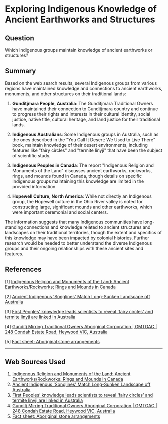 # Exploring Indigenous Knowledge of Ancient Earthworks and Structures

## Question
Which Indigenous groups maintain knowledge of ancient earthworks or structures?

## Summary

Based on the web search results, several Indigenous groups from various regions have maintained knowledge and connections to ancient earthworks, monuments, and other structures on their traditional lands:

1. **Gunditjmara People, Australia**: The Gunditjmara Traditional Owners have maintained their connection to Gunditjmara country and continue to progress their rights and interests in their cultural identity, social justice, native title, cultural heritage, and land justice for their traditional lands.

2. **Indigenous Australians**: Some Indigenous groups in Australia, such as the ones described in the "You Call It Desert: We Used to Live There" book, maintain knowledge of their desert environments, including features like "fairy circles" and "termite linyji" that have been the subject of scientific study.

3. **Indigenous Peoples in Canada**: The report "Indigenous Religion and Monuments of the Land" discusses ancient earthworks, rockworks, rings, and mounds found in Canada, though details on specific Indigenous groups maintaining this knowledge are limited in the provided information.

4. **Hopewell Culture, North America**: While not directly an Indigenous group, the Hopewell culture in the Ohio River valley is noted for constructing large, significant mounds and other earthworks, which were important ceremonial and social centers.

The information suggests that many Indigenous communities have long-standing connections and knowledge related to ancient structures and landscapes on their traditional territories, though the extent and specifics of this knowledge may have been impacted by colonial histories. Further research would be needed to better understand the diverse Indigenous groups and their ongoing relationships with these ancient sites and features.

## References

[1] [Indigenous Religion and Monuments of the Land: Ancient Earthworks/Rockworks; Rings and Mounds in Canada](https://www.academia.edu/121005877/Indigenous_Religion_and_Monuments_of_the_Land_Ancient_Earthworks_Rockworks_Rings_and_Mounds_in_Canada)

[2] [Ancient Indigenous 'Songlines' Match Long-Sunken Landscape off Australia](https://www.scientificamerican.com/article/ancient-indigenous-songlines-match-long-sunken-landscape-off-australia1/)

[3] [First Peoples' knowledge leads scientists to reveal 'fairy circles' and termite linyji are linked in Australia](https://www.nature.com/articles/s41559-023-01994-1.pdf?error=cookies_not_supported&code=6f72efa9-475a-4f06-9d2e-d409ac19fee0)

[4] [Gunditj Mirring Traditional Owners Aboriginal Corporation | GMTOAC | 248 Condah Estate Road, Heywood VIC, Australia](https://www.gunditjmirring.com/)

[5] [Fact sheet: Aboriginal stone arrangements](https://www.firstpeoplesrelations.vic.gov.au/fact-sheet-aboriginal-stone-arrangements)

---
## Web Sources Used

1. [Indigenous Religion and Monuments of the Land: Ancient Earthworks/Rockworks; Rings and Mounds in Canada](https://www.academia.edu/121005877/Indigenous_Religion_and_Monuments_of_the_Land_Ancient_Earthworks_Rockworks_Rings_and_Mounds_in_Canada)
2. [Ancient Indigenous 'Songlines' Match Long-Sunken Landscape off Australia](https://www.scientificamerican.com/article/ancient-indigenous-songlines-match-long-sunken-landscape-off-australia1/)
3. [First Peoples’ knowledge leads scientists to reveal ‘fairy circles’ and termite linyji are linked in Australia](https://www.nature.com/articles/s41559-023-01994-1.pdf?error=cookies_not_supported&code=6f72efa9-475a-4f06-9d2e-d409ac19fee0)
4. [Gunditj Mirring Traditional Owners Aboriginal Corporation | GMTOAC | 248 Condah Estate Road, Heywood VIC, Australia](https://www.gunditjmirring.com/)
5. [Fact sheet: Aboriginal stone arrangements](https://www.firstpeoplesrelations.vic.gov.au/fact-sheet-aboriginal-stone-arrangements)
